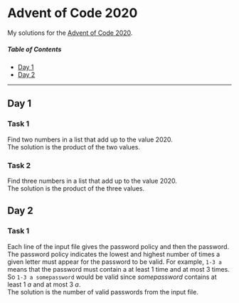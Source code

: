 # Advent of Code 2020
My solutions for the [Advent of Code 2020](https://adventofcode.com/2020).

##### Table of Contents
- [Day 1](#day-1)  
- [Day 2](#day-2)  

---

## Day 1
### Task 1
Find two numbers in a list that add up to the value 2020.  
The solution is the product of the two values.
### Task 2
Find three numbers in a list that add up to the value 2020.  
The solution is the product of the three values.

## Day 2
### Task 1
Each line of the input file gives the password policy and then the password. The password policy indicates the lowest and highest number of times a given letter must appear for the password to be valid. For example, ```1-3 a``` means that the password must contain a at least 1 time and at most 3 times. So ```1-3 a somepassword``` would be valid since _somepassword_ contains at least 1 _a_ and at most 3 _a_.  
The solution is the number of valid passwords from the input file.
